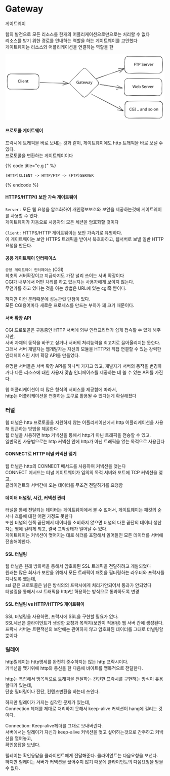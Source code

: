 # Gateway

게이트웨이

웹의 발전으로 모든 리소스를 한개의 어플리케이션으로만으로는 처리할 수 없다\
리소스를 받기 위한 경로를 안내하는 역할을 하는 게이트웨이를 고안했다\
게이트웨이는 리소스와 어플리케이션을 연결하는 역할을 한

<img src="../../../.gitbook/assets/file.excalidraw (1) (1) (1) (1).svg" alt="" class="gitbook-drawing">

#### 프로토콜 게이트웨이

프락시에 트래픽을 바로 보내는 것과 같이, 게이트웨이에도 http 트래픽을 바로 보낼 수 있다.\
프로토콜을 변환하는 게이트웨이이다

{% code title="e.g )" %}
```
(HTTP)CLIENT -> HTTP/FTP -> (FTP)SERVER
```
{% endcode %}

#### HTTPS/HTTP() 보안 가속 게이트웨이

`Server` :  모든 웹 요청을 암호화하여 개인정보보호와 보안을 제공하는것에 게이트웨이를 사용할 수 있다.\
게이트웨이가 자동으로 사용자의 모든 세션을 암호화할 것이다

`Client` : HTTPS/HTTP 게이트웨이는 보안 가속기로 유명하다.\
이 게이트웨이는 보안 HTTPS 트래픽을 받아서 복호화하고, 웹서버로 보낼 일반 HTTP 요청을 만든다.

#### 공용 게이트웨이 인터페이스

`공용 게이트웨이 인터페이스` (CGI) \
최초의 서버확장이고 지금까지도 가장 널리 쓰이는 서버 확장이다\
CGI가 내부에서 어떤 처리를 하고 있는지는 사용자에게 보이지 않는다.\
무언가를 하고 있다는 것을 아는 방법은 URL에 있는 cgi훅 뿐이다.

하지만 이런 분리때문에 성능관련 단점이 있다.\
모든 CGI용어마다 새로운 프로세스를 만드는 부하가 꽤 크기 때문이다.&#x20;

#### 서버 확장 API

CGI 프로토콜은 구동중인 HTTP 서버에 외부 인터프리터가 쉽게 접속할 수 있게 해주지만,\
서버 자체의 동작을 바꾸고 싶거나 서버의 처리능력을 최고치로 끌어올리지는 못한다.\
그래서 서버 개발자는 웹개발자는 자신의 모듈을 HTTP와 직접 연결할 수 있는 강력한 인터페이스인 서버 확장 API를 만들었다.

유명한 서버들은 서버 확장 API를 하나씩 가지고 있고, 개발자가 서버의 동작을 변경하거나 다른 리소스에 대한 사용자 맞춤 인터페이스를 제공하는 데 쓸 수 있는 API를 가진다.

웹 어플리케이션이 더 많은 형식의 서비스를 제공함에 따라서, \
http는 어플리케이션을 연결하는 도구로 활용될 수 있다는게 확실해졌다

### 터널

웹 터널은 http 프로토콜을 지원하지 않는 어플리케이션에서 http 어플리케이션을 사용해 접근하는 방법을 제공한다\
웹 터널을 사용하면 http 커넥션을 통해서 http가 아닌 트래픽을 전송할 수 있고,\
일반적인 사용법으로는 http 커넥션 안에 http가 아닌 트래픽을 얹는 목적으로 사용된다

#### CONNECT로 HTTP 터널 커넥션 맺기

웹 터널은 http의 CONNECT 메서드를 사용하여 커넥션을 맺는다\
CONNECT 메서드는 터널 게이트웨이가 임의의 목적 서버와 포트에 TCP 커넥션을 맺고,\
클라이언트와 서버간에 오는 데이터를 무조건 전달하기를 요청함

#### 데이터 터널링, 시간, 커넥션 관리

터널을 통해 전달되는 데이터는 게이트웨이에서 볼 수 없어서, 게이트웨이는 패킷의 순서나 흐름에 대한 어떤 가정도 못한다 \
또한 터널의 한쪽 끝단에서 데이터를 소비하지 않으면 터널의 다른 끝단의 데이터 생산자는 행에 걸리게 되고, 결국 교착상태가 일어날 수 있다.\
게이트웨이는 커넥션이 맺어지는 대로 헤더를 포함해서 읽어들인 모든 데이터를 서버에 전송해야한다.

#### SSL 터널링

웹 터널은 원래 방화벽을 통해서 암호화된 SSL 트래픽을 전달하려고 개발되었다\
원래는 많은 회사가 보안을 위해서 모든 트래픽이 패킷을 필터링하는 라우터와 프락시를 지나도록 했는데,\
ssl 같은 프로토콜은 낡은 방식의의 프락시에게 처리가안되어서 통과가 안되었다\
터널링을 통해서 ssl 트래픽을 http만 허용하는 방식으로 통과하도록 변경

#### SSL 터널링 vs HTTP/HTTPS 게이트웨이

SSL 터널링을 사용하면, 프락시에 SSL을 구현할 필요가 없다. \
SSL세션은 클라이언트가 생성한 요청과 목적지(보안이 적용된) 웹 서버 간에 생성된다. \
프락시 서버는 트랜잭션의 보안에는 관여하지 않고 암호화된 데이터를 그대로 터널링할 뿐이다

### 릴레이

http릴레이는 http명세를 완전히 준수하지는 않는 http 프락시이다.\
커넥션을 맺기위에 http와 통신을 한 다음에 바이트를 맹목적으로 전달한다.

http는 복잡해서  맹목적으로 트래픽을 전달하는 간단한 프락시를 구현하는 방식이 유용할때가 있는데,\
단순 필터링이나 진단, 컨텐츠변환을 하는데 쓰인다.&#x20;

하지만 릴레이가 가지는 심각한 문제가 있는데,\
Connection 헤더를 제대로 처리하지 못해서 keep-alive 커넥션이 hang에 걸리는 것이다.

Connection: Keep-alive헤더를 그대로 보내버린다.\
서버에서는 릴레이가 자신과 keep-alive 커넥션을 맺고 싶어하는것으로 간주하고 커넥션을 열어놓고, \
확인응답을 보낸다.

릴레이는 확인응답을 클라이언트에게 전달해준다. 클라이언트는 다음요청을 보낸다.\
하지만 릴레이는 서버가 커넥션을 끊어주지 않기 때문에 클라이언트의 다음요청을 받을 수 없다.
